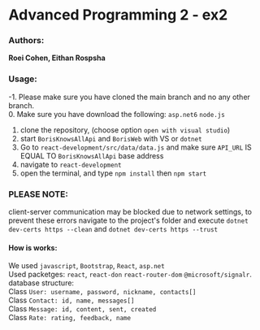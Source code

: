 # Advanced Programming 2 - ex2
### Authors:

**Roei Cohen, Eithan Rospsha**

### Usage:
-1. Please make sure you have cloned the main branch and no any other branch.<br>
0. Make sure you have download the following: `asp.net6` `node.js`<br>
1. clone the repository, (choose option `open with visual studio`)<br>
2. start `BorisKnowsAllApi` and `BorisWeb` with VS or `dotnet`
3. Go to `react-development/src/data/data.js` and make sure `API_URL` IS EQUAL TO `BorisKnowsAllApi` base address<br>
4. navigate to `react-development`<br>
5. open the terminal, and type `npm install` then `npm start`<br>
### PLEASE NOTE:
client-server communication may be blocked due to network settings, to prevent these errors navigate to the project's folder and execute 
`dotnet dev-certs https --clean` and `dotnet dev-certs https --trust`

#### How is works:

We used `javascript`, `Bootstrap`, `React`, `asp.net` <br>
Used packetges: `react`, `react-don` `react-router-dom` `@microsoft/signalr`.<br>
database structure:<br>
Class `User: username, password, nickname, contacts[]`<br>
Class `Contact: id, name, messages[]`<br>
Class `Message: id, content, sent, created`<br>
Class `Rate: rating, feedback, name`<br>
